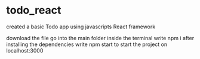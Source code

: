 # todo_react
created a basic Todo app using javascripts React framework

download the file 
go into the main folder inside the terminal
write npm i
after installing the dependencies
write npm start to start the project on localhost:3000
